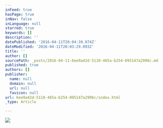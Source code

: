 ```yaml
---
inFeed: true
hasPage: true
inNav: false
inLanguage: null
starred: true
keywords: []
description: ''
datePublished: '2016-04-11T20:04:39.074Z'
dateModified: '2016-04-11T20:03:29.093Z'
title: ''
author: []
sourcePath: _posts/2016-04-11-6ee9a42d-5110-465a-b254-095147a2996c.md
published: true
authors: []
publisher:
  name: null
  domain: null
  url: null
  favicon: null
url: 6ee9a42d-5110-465a-b254-095147a2996c/index.html
_type: Article

---
```

![](https://the-grid-user-content.s3-us-west-2.amazonaws.com/da0bcaf9-c7be-45aa-b339-6f79548ad4d5.jpg)